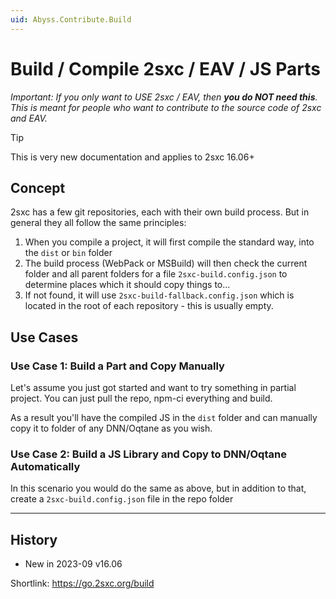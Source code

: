 ```yaml
---
uid: Abyss.Contribute.Build
---
```


# Build / Compile 2sxc / EAV / JS Parts

_Important: If you only want to USE 2sxc / EAV, then **you do NOT need this**. This is meant for people who want to contribute to the source code of 2sxc and EAV._

> [!TIP]
> This is very new documentation and applies to 2sxc 16.06+

## Concept

2sxc has a few git repositories, each with their own build process.
But in general they all follow the same principles:

1. When you compile a project, it will first compile the standard way, into the `dist` or `bin` folder
1. The build process (WebPack or MSBuild) will then check the current folder and all parent folders for a file `2sxc-build.config.json`
to determine places which it should copy things to...
1. If not found, it will use `2sxc-build-fallback.config.json` which is located in the root of each repository - this is usually empty.

## Use Cases

### Use Case 1: Build a Part and Copy Manually

Let's assume you just got started and want to try something in partial project.
You can just pull the repo, npm-ci everything and build.

As a result you'll have the compiled JS in the `dist` folder and can manually copy it to folder of any DNN/Oqtane as you wish.

### Use Case 2: Build a JS Library and Copy to DNN/Oqtane Automatically

In this scenario you would do the same as above, but in addition to that,
create a `2sxc-build.config.json` file in the repo folder

---

## History

* New in 2023-09 v16.06

Shortlink: <https://go.2sxc.org/build>
